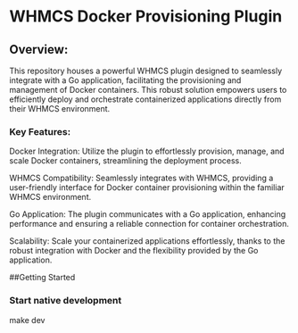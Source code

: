 # WHMCS Docker Provisioning Plugin
## Overview:

This repository houses a powerful WHMCS plugin designed to seamlessly integrate with a Go application, facilitating the provisioning and management of Docker containers. This robust solution empowers users to efficiently deploy and orchestrate containerized applications directly from their WHMCS environment.

### Key Features:

Docker Integration: Utilize the plugin to effortlessly provision, manage, and scale Docker containers, streamlining the deployment process.

WHMCS Compatibility: Seamlessly integrates with WHMCS, providing a user-friendly interface for Docker container provisioning within the familiar WHMCS environment.

Go Application: The plugin communicates with a Go application, enhancing performance and ensuring a reliable connection for container orchestration.

Scalability: Scale your containerized applications effortlessly, thanks to the robust integration with Docker and the flexibility provided by the Go application.

##Getting Started
### Start native development
make dev
